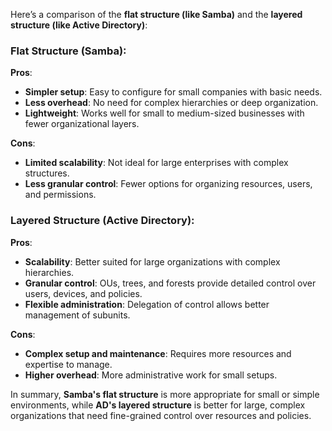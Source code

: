 Here’s a comparison of the **flat structure (like Samba)** and the **layered structure (like Active Directory)**:

### **Flat Structure (Samba)**:
**Pros**:
- **Simpler setup**: Easy to configure for small companies with basic needs.
- **Less overhead**: No need for complex hierarchies or deep organization.
- **Lightweight**: Works well for small to medium-sized businesses with fewer organizational layers.

**Cons**:
- **Limited scalability**: Not ideal for large enterprises with complex structures.
- **Less granular control**: Fewer options for organizing resources, users, and permissions.

### **Layered Structure (Active Directory)**:
**Pros**:
- **Scalability**: Better suited for large organizations with complex hierarchies.
- **Granular control**: OUs, trees, and forests provide detailed control over users, devices, and policies.
- **Flexible administration**: Delegation of control allows better management of subunits.

**Cons**:
- **Complex setup and maintenance**: Requires more resources and expertise to manage.
- **Higher overhead**: More administrative work for small setups.

In summary, **Samba's flat structure** is more appropriate for small or simple environments, while **AD's layered structure** is better for large, complex organizations that need fine-grained control over resources and policies.
